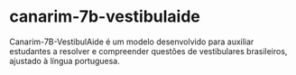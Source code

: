 # canarim-7b-vestibulaide
Canarim-7B-VestibulAide é um modelo desenvolvido para auxiliar estudantes a resolver e compreender questões de vestibulares brasileiros, ajustado à língua portuguesa.
